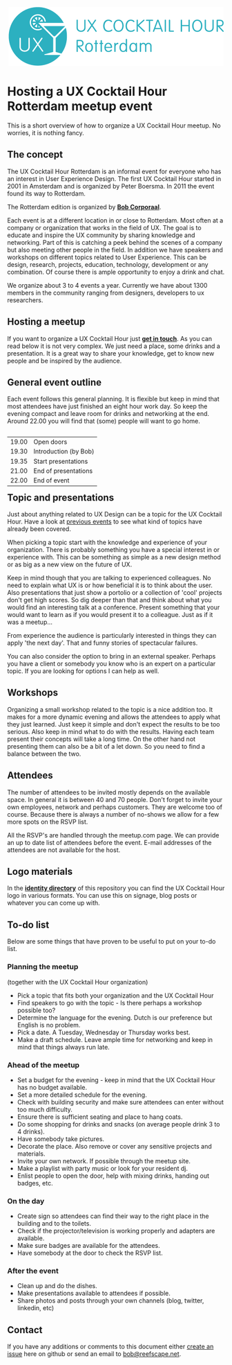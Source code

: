 <p align="center"><img src="/identity/ux_cocktail_hour_logo_text_v02.png" width=499 height=136 alt="UX Cocktail Hour Rotterdam logo"></p>

# Hosting a UX Cocktail Hour Rotterdam meetup event
This is a short overview of how to organize a UX Cocktail Hour meetup. No worries, it is nothing fancy.


## The concept
The UX Cocktail Hour Rotterdam is an informal event for everyone who has an interest in User Experience Design. The first UX Cocktail Hour started in 2001 in Amsterdam and is organized by Peter Boersma. In 2011 the event found its way to Rotterdam.

The Rotterdam edition is organized by **[Bob Corporaal](https://reefscape.net)**.

Each event is at a different location in or close to Rotterdam. Most often at a company or organization that works in the field of UX. The goal is to educate and inspire the UX community by sharing knowledge and networking. Part of this is catching a peek behind the scenes of a company but also meeting other people in the field. In addition we have speakers and workshops on different topics related to User Experience. This can be design, research, projects, education, technology, development or any combination. Of course there is ample opportunity to enjoy a drink and chat.

We organize about 3 to 4 events a year. Currently we have about 1300 members in the community ranging from designers, developers to ux researchers.


## Hosting a meetup
If you want to organize a UX Cocktail Hour just **[get in touch](mailto://bob@reefscape.net)**. As you can read below it is not very complex. We just need a place, some drinks and a presentation. It is a great way to share your knowledge, get to know new people and be inspired by the audience.


## General event outline
Each event follows this general planning. It is flexible but keep in mind that most attendees have just finished an eight hour work day. So keep the evening compact and leave room for drinks and networking at the end. Around 22.00 you will find that (some) people will want to go home.

<table align="left">
    <tr>
        <td align="left">19.00</td>
        <td align="left">Open doors</td>
    </tr>
    <tr>
        <td align="left">19.30</td>
        <td align="left">Introduction (by Bob)</td>
    </tr>
    <tr>
        <td align="left">19.35</td>
        <td align="left">Start presentations</td>
    </tr>
      <tr>
        <td align="left">21.00</td>
        <td align="left">End of presentations</td>
    </tr>
      <tr>
        <td align="left">22.00</td>
        <td align="left">End of event</td>
    </tr>
</table>



## Topic and presentations
Just about anything related to UX Design can be a topic for the UX Cocktail Hour. Have a look at [previous events](https://www.meetup.com/Rotterdam-UX-Cocktail-Hours/#past) to see what kind of topics have already been covered.

When picking a topic start with the knowledge and experience of your organization. There is probably something you have a special interest in or experience with. This can be something as simple as a new design method or as big as a new view on the future of UX.

Keep in mind though that you are talking to experienced colleagues. No need to explain what UX is or how beneficial it is to think about the user. Also presentations that just show a portolio or a collection of 'cool' projects don't get high scores. So dig deeper than that and think about what you would find an interesting talk at a conference. Present something that your would want to learn as if you would present it to a colleague. Just as if it was a meetup…

From experience the audience is particularly interested in things they can apply 'the next day'. That and funny stories of spectacular failures.

You can also consider the option to bring in an external speaker. Perhaps you have a client or somebody you know who is an expert on a particular topic. If you are looking for options I can help as well.


## Workshops
Organizing a small workshop related to the topic is a nice addition too. It makes for a more dynamic evening and allows the attendees to apply what they just learned. Just keep it simple and don't expect the results to be too serious. Also keep in mind what to do with the results. Having each team present their concepts will take a long time. On the other hand not presenting them can also be a bit of a let down. So you need to find a balance between the two.


## Attendees
The number of attendees to be invited mostly depends on the available space. In general it is between 40 and 70 people. Don't forget to invite your own employees, network and perhaps customers. They are welcome too of course. Because there is always a number of no-shows we allow for a few more spots on the RSVP list.

All the RSVP's are handled through the meetup.com page. We can provide an up to date list of attendees before the event. E-mail addresses of the attendees are not available for the host.


## Logo materials
In the **[identity directory](identity)** of this repository you can find the UX Cocktail Hour logo in various formats. You can use this on signage, blog posts or whatever you can come up with.


## To-do list
Below are some things that have proven to be useful to put on your to-do list.

### Planning the meetup

(together with the UX Cocktail Hour organization)
- Pick a topic that fits both your organization and the UX Cocktail Hour
- Find speakers to go with the topic - Is there perhaps a workshop possible too?
- Determine the language for the evening. Dutch is our preference but English is no problem.
- Pick a date. A Tuesday, Wednesday or Thursday works best.
- Make a draft schedule. Leave ample time for networking and keep in mind that things always run late.

### Ahead of the meetup

- Set a budget for the evening - keep in mind that the UX Cocktail Hour has no budget available.
- Set a more detailed schedule for the evening.
- Check with building security and make sure attendees can enter without too much difficulty.
- Ensure there is sufficient seating and place to hang coats.
- Do some shopping for drinks and snacks (on average people drink 3 to 4 drinks).
- Have somebody take pictures.
- Decorate the place. Also remove or cover any sensitive projects and materials.
- Invite your own network. If possible through the meetup site.
- Make a playlist with party music or look for your resident dj.
- Enlist people to open the door, help with mixing drinks, handing out badges, etc.

### On the day

- Create sign so attendees can find their way to the right place in the building and to the toilets.
- Check if the projector/television is working properly and adapters are available.
- Make sure badges are available for the attendees.
- Have somebody at the door to check the RSVP list.

### After the event

- Clean up and do the dishes.
- Make presentations available to attendees if possible.
- Share photos and posts through your own channels (blog, twitter, linkedin, etc)

## Contact
If you have any additions or comments to this document either [create an issue](https://github.com/ux010/the-manual/issues/new) here on github or send an email to [bob@reefscape.net](bob@reefscape.net).
